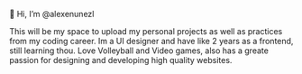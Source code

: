 👋 Hi, I’m @alexenunezl

This will be my space to upload my personal projects as well as practices from my coding career. Im a UI designer and have like 2 years as a frontend, still learning thou.
Love Volleyball and Video games, also has a greate passion for designing and developing high quality websites.

